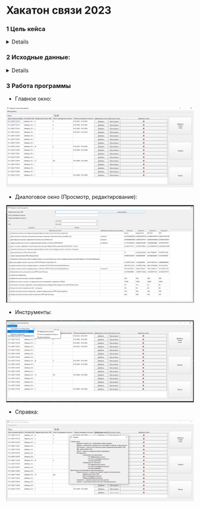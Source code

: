 # Хакатон связи 2023

### 1 Цель кейса
<details>
1.1 Наименование специального программного обеспечения
Специальное программное обеспечение предназначено для
автоматизации процесса ввода результатов измерений в базу данных (далее –
БД).

Рабочее название проекта – «СПО РКОТ».

1.2 Назначение СПО
СПО РКОТ предназначено для автоматизации процесса конвертации
итоговых результатов измерений РКОТ из XLS-файла в формат БД.

1.3 Цели создания
Обеспечение процесса ввода результатов измерений РКОТ из XLSфайла в БД для их учета и последующей аналитической обработки.
Основными задачами разработки СПО РКОТ являются:

- разработка СПО для преобразования данных результатов
измерений (протокола) РКОТ и их конвертация к унифицированному
формату;

- разработка клиента (интерфейса) для просмотра и
редактирования результатов преобразованных данных СПО РКОТ.

</details>


### 2 Исходные данные:
<details>
Унифицированный формат протокола РКОТ (XLS-файл) для измерений.
Преобразованию данных подлежит заполненный XLS-файл «Protocol» 
</details>


### 3 Работа программы

- Главное окно: 

<img src = "photo/Main.png">


- Диалоговое окно (Просмотр, редактирование):

<img src = "photo/dialog.png">

- Инструменты: 

<img src = "photo/instrument.png">

- Справка: 

<img src = "photo/spravka.png">

